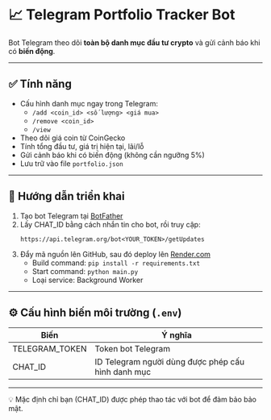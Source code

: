 # 📈 Telegram Portfolio Tracker Bot

Bot Telegram theo dõi **toàn bộ danh mục đầu tư crypto** và gửi cảnh báo khi có **biến động**.

---

## ✅ Tính năng

- Cấu hình danh mục ngay trong Telegram:
  - `/add <coin_id> <số lượng> <giá mua>`
  - `/remove <coin_id>`
  - `/view`
- Theo dõi giá coin từ CoinGecko
- Tính tổng đầu tư, giá trị hiện tại, lãi/lỗ
- Gửi cảnh báo khi có biến động (không cần ngưỡng 5%)
- Lưu trữ vào file `portfolio.json`

---

## 🚀 Hướng dẫn triển khai

1. Tạo bot Telegram tại [BotFather](https://t.me/BotFather)
2. Lấy CHAT_ID bằng cách nhắn tin cho bot, rồi truy cập:
   ```
   https://api.telegram.org/bot<YOUR_TOKEN>/getUpdates
   ```
3. Đẩy mã nguồn lên GitHub, sau đó deploy lên [Render.com](https://render.com/)
   - Build command: `pip install -r requirements.txt`
   - Start command: `python main.py`
   - Loại service: Background Worker

---

## ⚙️ Cấu hình biến môi trường (`.env`)

| Biến | Ý nghĩa |
|------|--------|
| TELEGRAM_TOKEN | Token bot Telegram |
| CHAT_ID | ID Telegram người dùng được phép cấu hình danh mục |

---

💡 Mặc định chỉ bạn (CHAT_ID) được phép thao tác với bot để đảm bảo bảo mật.
